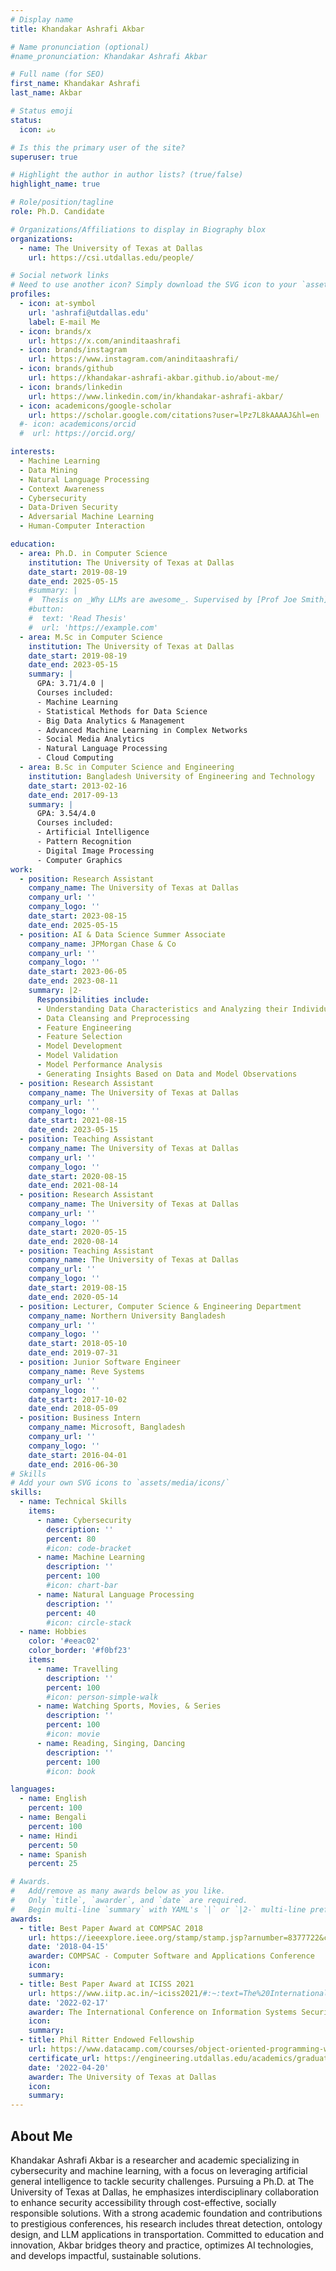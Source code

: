 ```yaml
---
# Display name
title: Khandakar Ashrafi Akbar

# Name pronunciation (optional)
#name_pronunciation: Khandakar Ashrafi Akbar

# Full name (for SEO)
first_name: Khandakar Ashrafi
last_name: Akbar

# Status emoji
status:
  icon: ☕↻

# Is this the primary user of the site?
superuser: true

# Highlight the author in author lists? (true/false)
highlight_name: true

# Role/position/tagline
role: Ph.D. Candidate

# Organizations/Affiliations to display in Biography blox
organizations:
  - name: The University of Texas at Dallas
    url: https://csi.utdallas.edu/people/

# Social network links
# Need to use another icon? Simply download the SVG icon to your `assets/media/icons/` folder.
profiles:
  - icon: at-symbol
    url: 'ashrafi@utdallas.edu'
    label: E-mail Me
  - icon: brands/x
    url: https://x.com/aninditaashrafi
  - icon: brands/instagram
    url: https://www.instagram.com/aninditaashrafi/
  - icon: brands/github
    url: https://khandakar-ashrafi-akbar.github.io/about-me/
  - icon: brands/linkedin
    url: https://www.linkedin.com/in/khandakar-ashrafi-akbar/
  - icon: academicons/google-scholar
    url: https://scholar.google.com/citations?user=lPz7L8kAAAAJ&hl=en
  #- icon: academicons/orcid
  #  url: https://orcid.org/

interests:
  - Machine Learning
  - Data Mining
  - Natural Language Processing
  - Context Awareness
  - Cybersecurity
  - Data-Driven Security
  - Adversarial Machine Learning
  - Human-Computer Interaction

education:
  - area: Ph.D. in Computer Science
    institution: The University of Texas at Dallas
    date_start: 2019-08-19
    date_end: 2025-05-15
    #summary: |
    #  Thesis on _Why LLMs are awesome_. Supervised by [Prof Joe Smith](https://example.com). Presented papers at 5 IEEE conferences with the contributions being published in 2 Springer journals.
    #button:
    #  text: 'Read Thesis'
    #  url: 'https://example.com'
  - area: M.Sc in Computer Science
    institution: The University of Texas at Dallas
    date_start: 2019-08-19
    date_end: 2023-05-15
    summary: |
      GPA: 3.71/4.0 |
      Courses included:
      - Machine Learning
      - Statistical Methods for Data Science
      - Big Data Analytics & Management
      - Advanced Machine Learning in Complex Networks
      - Social Media Analytics
      - Natural Language Processing
      - Cloud Computing
  - area: B.Sc in Computer Science and Engineering
    institution: Bangladesh University of Engineering and Technology
    date_start: 2013-02-16
    date_end: 2017-09-13
    summary: |
      GPA: 3.54/4.0
      Courses included:
      - Artificial Intelligence
      - Pattern Recognition
      - Digital Image Processing
      - Computer Graphics
work:
  - position: Research Assistant
    company_name: The University of Texas at Dallas
    company_url: ''
    company_logo: ''
    date_start: 2023-08-15
    date_end: 2025-05-15
  - position: AI & Data Science Summer Associate
    company_name: JPMorgan Chase & Co
    company_url: ''
    company_logo: ''
    date_start: 2023-06-05
    date_end: 2023-08-11
    summary: |2-
      Responsibilities include:
      - Understanding Data Characteristics and Analyzing their Individual/Multitudinal Behaviors
      - Data Cleansing and Preprocessing
      - Feature Engineering
      - Feature Selection
      - Model Development
      - Model Validation
      - Model Performance Analysis
      - Generating Insights Based on Data and Model Observations
  - position: Research Assistant
    company_name: The University of Texas at Dallas
    company_url: ''
    company_logo: ''
    date_start: 2021-08-15
    date_end: 2023-05-15
  - position: Teaching Assistant
    company_name: The University of Texas at Dallas
    company_url: ''
    company_logo: ''
    date_start: 2020-08-15
    date_end: 2021-08-14
  - position: Research Assistant
    company_name: The University of Texas at Dallas
    company_url: ''
    company_logo: ''
    date_start: 2020-05-15
    date_end: 2020-08-14
  - position: Teaching Assistant
    company_name: The University of Texas at Dallas
    company_url: ''
    company_logo: ''
    date_start: 2019-08-15
    date_end: 2020-05-14
  - position: Lecturer, Computer Science & Engineering Department
    company_name: Northern University Bangladesh
    company_url: ''
    company_logo: ''
    date_start: 2018-05-10
    date_end: 2019-07-31
  - position: Junior Software Engineer
    company_name: Reve Systems
    company_url: ''
    company_logo: ''
    date_start: 2017-10-02
    date_end: 2018-05-09
  - position: Business Intern
    company_name: Microsoft, Bangladesh
    company_url: ''
    company_logo: ''
    date_start: 2016-04-01
    date_end: 2016-06-30
# Skills
# Add your own SVG icons to `assets/media/icons/`
skills:
  - name: Technical Skills
    items:
      - name: Cybersecurity
        description: ''
        percent: 80
        #icon: code-bracket
      - name: Machine Learning
        description: ''
        percent: 100
        #icon: chart-bar
      - name: Natural Language Processing
        description: ''
        percent: 40
        #icon: circle-stack
  - name: Hobbies
    color: '#eeac02'
    color_border: '#f0bf23'
    items:
      - name: Travelling
        description: ''
        percent: 100
        #icon: person-simple-walk
      - name: Watching Sports, Movies, & Series
        description: ''
        percent: 100
        #icon: movie
      - name: Reading, Singing, Dancing
        description: ''
        percent: 100
        #icon: book

languages:
  - name: English
    percent: 100
  - name: Bengali
    percent: 100
  - name: Hindi
    percent: 50
  - name: Spanish
    percent: 25

# Awards.
#   Add/remove as many awards below as you like.
#   Only `title`, `awarder`, and `date` are required.
#   Begin multi-line `summary` with YAML's `|` or `|2-` multi-line prefix and indent 2 spaces below.
awards:
  - title: Best Paper Award at COMPSAC 2018
    url: https://ieeexplore.ieee.org/stamp/stamp.jsp?arnumber=8377722&casa_token=xSLNIvtpDq4AAAAA:a-thnn9B-QNmkM7qcaAAD21wU16XHPZQLqepKSIw6PHJ5PqSW4XlZg3Hzibi0syySIZGlKMf4Q&tag=1
    date: '2018-04-15'
    awarder: COMPSAC - Computer Software and Applications Conference
    icon: 
    summary:
  - title: Best Paper Award at ICISS 2021
    url: https://www.iitp.ac.in/~iciss2021/#:~:text=The%20International%20Conference%20on%20Information,December%2017%20to%2019%2C%202021.
    date: '2022-02-17'
    awarder: The International Conference on Information Systems Security (ICISS)
    icon:
    summary:
  - title: Phil Ritter Endowed Fellowship
    url: https://www.datacamp.com/courses/object-oriented-programming-with-s3-and-r6-in-r
    certificate_url: https://engineering.utdallas.edu/academics/graduate-education/graduate-funding-opportunities/phil-ritter-scholarship/
    date: '2022-04-20'
    awarder: The University of Texas at Dallas
    icon:
    summary:
---
```


## About Me
Khandakar Ashrafi Akbar is a researcher and academic specializing in cybersecurity and machine learning, with a focus on leveraging artificial general intelligence to tackle security challenges. Pursuing a Ph.D. at The University of Texas at Dallas, he emphasizes interdisciplinary collaboration to enhance security accessibility through cost-effective, socially responsible solutions. With a strong academic foundation and contributions to prestigious conferences, his research includes threat detection, ontology design, and LLM applications in transportation. Committed to education and innovation, Akbar bridges theory and practice, optimizes AI technologies, and develops impactful, sustainable solutions.